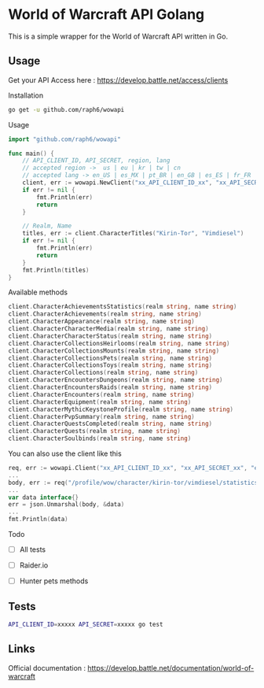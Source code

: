 # World of Warcraft API Golang

This is a simple wrapper for the World of Warcraft API written in Go.

## Usage

Get your API Access here : https://develop.battle.net/access/clients

Installation
```sh
go get -u github.com/raph6/wowapi
```

Usage
```go
import "github.com/raph6/wowapi"

func main() {
    // API_CLIENT_ID, API_SECRET, region, lang
    // accepted region ->  us | eu | kr | tw | cn
    // accepted lang -> en_US | es_MX | pt_BR | en_GB | es_ES | fr_FR | ru_RU | de_DE | pt_PT | it_IT | zh_TW | ko_KR | zh_CN
    client, err := wowapi.NewClient("xx_API_CLIENT_ID_xx", "xx_API_SECRET_xx", "eu", "fr_FR")
    if err != nil {
        fmt.Println(err)
        return
    }

    // Realm, Name
    titles, err := client.CharacterTitles("Kirin-Tor", "Vimdiesel")
    if err != nil {
        fmt.Println(err)
        return
    }
    fmt.Println(titles)
}
```

Available methods
```go
client.CharacterAchievementsStatistics(realm string, name string)
client.CharacterAchievements(realm string, name string)
client.CharacterAppearance(realm string, name string)
client.CharacterCharacterMedia(realm string, name string)
client.CharacterCharacterStatus(realm string, name string)
client.CharacterCollectionsHeirlooms(realm string, name string)
client.CharacterCollectionsMounts(realm string, name string)
client.CharacterCollectionsPets(realm string, name string)
client.CharacterCollectionsToys(realm string, name string)
client.CharacterCollections(realm string, name string)
client.CharacterEncountersDungeons(realm string, name string)
client.CharacterEncountersRaids(realm string, name string)
client.CharacterEncounters(realm string, name string)
client.CharacterEquipment(realm string, name string)
client.CharacterMythicKeystoneProfile(realm string, name string)
client.CharacterPvpSummary(realm string, name string)
client.CharacterQuestsCompleted(realm string, name string)
client.CharacterQuests(realm string, name string)
client.CharacterSoulbinds(realm string, name string)
```

You can also use the client like this
```go
req, err := wowapi.Client("xx_API_CLIENT_ID_xx", "xx_API_SECRET_xx", "eu", "fr_FR")
...
body, err := req("/profile/wow/character/kirin-tor/vimdiesel/statistics")
...
var data interface{}
err = json.Unmarshal(body, &data)
...
fmt.Println(data)
```

Todo
- [ ] All tests
- [ ] Raider.io
- [ ] Hunter pets methods


## Tests

```sh
API_CLIENT_ID=xxxxx API_SECRET=xxxxx go test
```

## Links

Official documentation : https://develop.battle.net/documentation/world-of-warcraft